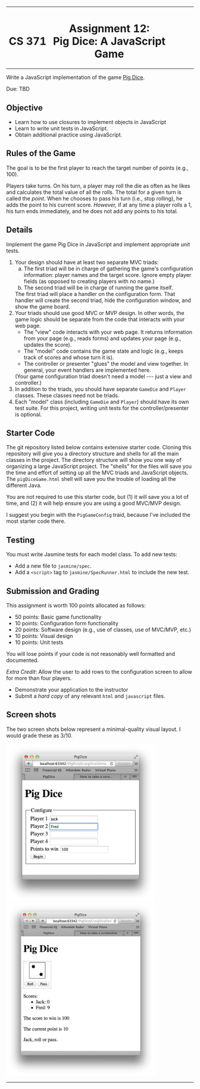 <table style="border:  0; width: 100%">
    <tr>
        <td style="width: 15%"><h1 style="text-align: left; white-space: nowrap;" kkey="courseName">CS 371</h1></td>
        <td style="width: 70%">
            <h1 style="text-align: center">Assignment 12:<br>Pig Dice: A JavaScript Game</h1></td>
        <td style="width: 15%"><h1 style="text-align: right; white-space: nowrap" kkey="semesterName"></h1></td>
    </tr>
</table>


<p>Write a JavaScript implementation of the game <a target="_top"
                                                    href="http://en.wikipedia.org/wiki/Pig_%28dice_game%29">Pig Dice</a>.
</p>

<p>Due: <span kkey="due_dates.pigDice">TBD</span></p>

<h2 class="listHeader">Objective</h2>

<ul>
    <li>Learn how to use closures to implement objects in JavaScript</li>
    <li>Learn to write unit tests in JavaScript.</li>
    <li>Obtain additional practice using JavaScript.</li>
</ul>

<h2 class="listHeader">Rules of the Game</h2>

<p>The goal is to be the first player to reach the target number of points (e.g., 100).</p>

<p>Players take turns. On his turn, a player may roll the die as often as he likes and calculates the total value of all
    the rolls. The total for a given turn is called the <em>point</em>. When he chooses to pass his turn
    (i.e., stop rolling), he adds the point to his current score. <em>However, </em> if at any time a player rolls a 1,
    his turn ends immediately, and he does not add any points to his total.</p>

<h2 class="listHeader">Details</h2>

<p>Implement the game Pig Dice in JavaScript and implement appropriate unit tests.</p>


<ol>
    <li>Your design should have at least two separate MVC triads:
        <ol type="a">
            <li>The first triad will be in charge of gathering the game's configuration information: player names and
                the target score. Ignore empty player fields (as opposed to creating players with no name.)
            <li>The second triad will be in charge of running the game itself.</li>
        </ol>
        The first triad will place a handler on the configuration form. That handler will create the second triad, hide
        the configuration window, and show the game board.
    </li>
    <li>Your triads should use good MVC or MVP design. In other words, the game logic should be separate from the code
        that interacts with your web page.
        <ul>
            <li> The "view" code interacts with your web page. It returns information from your page (e.g., reads forms)
                and updates your page (e.g., updates the score).
            </li>
            <li> The "model" code contains the game state and logic (e.g., keeps track of scores and whose turn it
                is).
            </li>
            <li>The controller or presenter "glues" the model and view together. In general, your event handlers are
                implemented here.
            </li>
        </ul>
        (Your game configuration triad doesn't need a model --- just a view and controller.)
    </li>
    <li>In addition to the triads, you should have separate <code>GameDie</code> and <code>Player</code> classes. These
        classes need not be triads.
    </li>
    <li>Each "model" class (including <code>GameDie</code> and <code>Player</code>) should have its own test suite. For
        this project, writing unit tests for the controller/presenter is optional.
    </li>
</ol>

<h2 class="listHeader">Starter Code</h2>

<p>The git repository listed below contains extensive starter code. Cloning this repository will give you a directory
    structure and shells for all the main classes in the project. The directory structure will show you one way of
    organizing a large JavaScript project. The "shells" for the files will save you the time and effort of setting up
    all the MVC triads and JavaScript objects. The <code>pigDiceGame.html</code> shell will save you the trouble of
    loading all the different Java.</p>

<p>You are not required to use this starter code, but (1) it will save you a lot of time, and (2) it will help ensure
    you are using a good MVC/MVP design.</p>

<p>I suggest you begin with the <code>PigGameConfig</code> traid, because I've included the most starter code there.</p>

<!--
<h2>Sample Code</h2>

<p>The sample code for the course </p>

<p>The examples from Wednesday's lecture on Object Oriented Javascript are <a
        href="http://www.cis.gvsu.edu/~kurmasz/CS371/JavaScriptOO">here</a>.
</p>

<p>Here is a <a href="canvasDemo.html">demo</a> showing how to use the HTML5 <code>canvas</code>. (Use of the canvas is
    optional.)</p>

-->

<h2>Testing</h2>

<p>You must write Jasmine tests for each model class. To add new tests:</p>

<ul>
    <li>Add a new file to <code>jasmine/spec</code>.</li>
    <li>Add a <code>&lt;script&gt;</code> tag to <code>jasmine/SpecRunner.html</code> to include the new test.</li>
</ul>

<h2 class="listHeader">Submission and Grading</h2>

<p class="listHeader">This assignment is worth 100 points allocated as follows:</p>

<ul>
    <li>50 points: Basic game functionality</li>
    <li>10 points: Configuration form functionality</li>
    <li>20 points: Software design (e.g., use of classes, use of MVC/MVP, etc.)</li>
    <li>10 points: Visual design</li>
    <li>10 points: Unit tests</li>
</ul>

<p>You will lose points if your code is not reasonably well formatted and documented.</p>

<em>Extra Credit</em>: Allow the user to add rows to the configuration screen to allow for more than four players.

<ul>
    <li>Demonstrate your application to the instructor</li>
    <li>Submit a <em>hard copy</em> of any relevant <code>html</code> and <code>javascript</code> files.</li>
</ul>

<h2>Screen shots</h2>

<p>The two screen shots below represent a minimal-quality visual layout. I would grade these as 3/10.</p>


<div><img src="configure.png" width="400" alt="configuration screen shot">
    <img src="play.png" width="400" alt="game play screenshot">
</div>


<hr>



